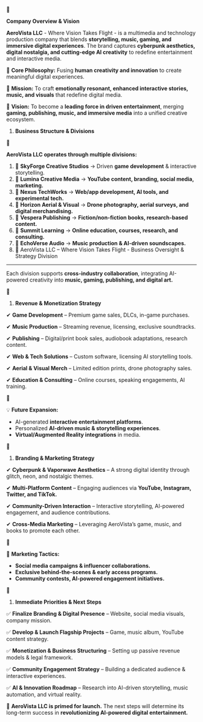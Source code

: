 <aside>
📔

**Company Overview & Vision**

</aside>

**AeroVista LLC** - Where Vision Takes Flight - is a multimedia and technology production company that blends **storytelling, music, gaming, and immersive digital experiences**. The brand captures **cyberpunk aesthetics, digital nostalgia, and cutting-edge AI creativity** to redefine entertainment and interactive media.

🔹 **Core Philosophy:** Fusing **human creativity and innovation** to create meaningful digital experiences.

🔹 **Mission:** To craft **emotionally resonant, enhanced interactive stories, music, and visuals** that redefine digital media.

🔹 **Vision:** To become a **leading force in driven entertainment**, merging **gaming, publishing, music, and immersive media** into a unified creative ecosystem.

1. **Business Structure & Divisions**

<aside>
📔

**AeroVista LLC operates through multiple divisions:**

</aside>

1. 🔹 **SkyForge Creative Studios** → Driven **game development** & interactive storytelling.
2. 🔹 **Lumina Creative Media** → **YouTube content, branding, social media, marketing.**
3. 🔹 **Nexus TechWorks** → **Web/app development, AI tools, and experimental tech.**
4. 🔹 **Horizon Aerial & Visual** → **Drone photography, aerial surveys, and digital merchandising.**
5. 🔹 **Vespera Publishing** → **Fiction/non-fiction books, research-based content.**
6. 🔹 **Summit Learning** → **Online education, courses, research, and consulting.**
7. 🔹 **EchoVerse Audio** → **Music production & AI-driven soundscapes.**
8. 🔹 AeroVista LLC – Where Vision Takes Flight - Business Oversight & Strategy Division

---

Each division supports **cross-industry collaboration**, integrating AI-powered creativity into **music, gaming, publishing, and digital art.**

<aside>
📔

1. **Revenue & Monetization Strategy**
 </aside>

✔ **Game Development** – Premium game sales, DLCs, in-game purchases.

✔ **Music Production** – Streaming revenue, licensing, exclusive soundtracks.

✔ **Publishing** – Digital/print book sales, audiobook adaptations, research content.

✔ **Web & Tech Solutions** – Custom software, licensing AI storytelling tools.

✔ **Aerial & Visual Merch** – Limited edition prints, drone photography sales.

✔ **Education & Consulting** – Online courses, speaking engagements, AI training.

<aside>
📔

💡 **Future Expansion:**

</aside>

- AI-generated **interactive entertainment platforms**.
- Personalized **AI-driven music & storytelling experiences**.
- **Virtual/Augmented Reality integrations** in media.

<aside>
📔

1. **Branding & Marketing Strategy**
 </aside>

✔ **Cyberpunk & Vaporwave Aesthetics** – A strong digital identity through glitch, neon, and nostalgic themes.

✔ **Multi-Platform Content** – Engaging audiences via **YouTube, Instagram, Twitter, and TikTok.**

✔ **Community-Driven Interaction** – Interactive storytelling, AI-powered engagement, and audience contributions.

✔ **Cross-Media Marketing** – Leveraging AeroVista’s game, music, and books to promote each other.

<aside>
📔

📌 **Marketing Tactics:**

</aside>

- **Social media campaigns & influencer collaborations.**
- **Exclusive behind-the-scenes & early access programs.**
- **Community contests, AI-powered engagement initiatives.**

<aside>
📔

1. **Immediate Priorities & Next Steps**
 </aside>

✅ **Finalize Branding & Digital Presence** – Website, social media visuals, company mission.

✅ **Develop & Launch Flagship Projects** – Game, music album, YouTube content strategy.

✅ **Monetization & Business Structuring** – Setting up passive revenue models & legal framework.

✅ **Community Engagement Strategy** – Building a dedicated audience & interactive experiences.

✅ **AI & Innovation Roadmap** – Research into AI-driven storytelling, music automation, and virtual reality.

🎯 **AeroVista LLC is primed for launch.** The next steps will determine its long-term success in **revolutionizing AI-powered digital entertainment.**
